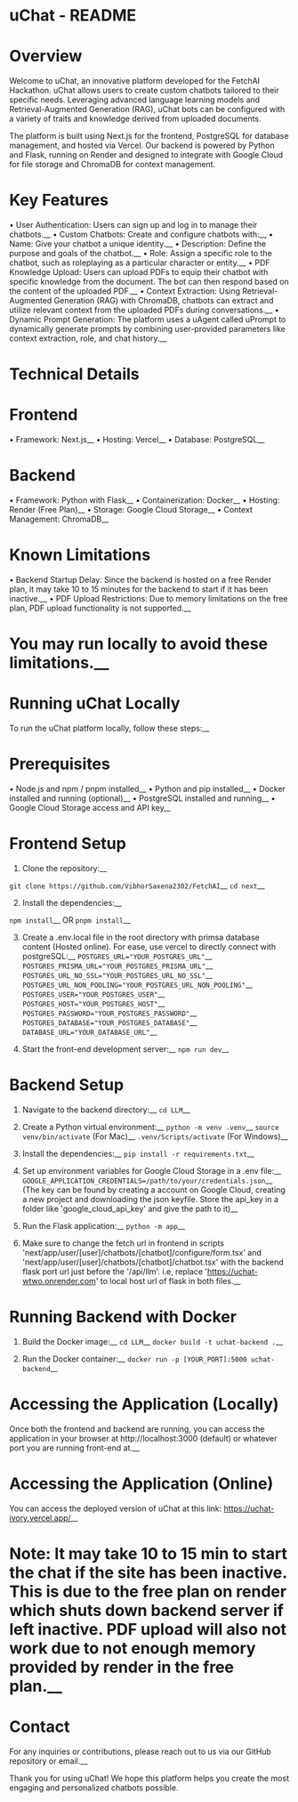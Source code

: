 # uChat - README

# Overview

Welcome to uChat, an innovative platform developed for the FetchAI Hackathon. uChat allows users to create custom chatbots tailored to their specific needs. Leveraging advanced language learning models and Retrieval-Augmented Generation (RAG), uChat bots can be configured with a variety of traits and knowledge derived from uploaded documents.

The platform is built using Next.js for the frontend, PostgreSQL for database management, and hosted via Vercel. Our backend is powered by Python and Flask, running on Render and designed to integrate with Google Cloud for file storage and ChromaDB for context management.

# Key Features

  •	User Authentication: Users can sign up and log in to manage their chatbots.__
  •	Custom Chatbots: Create and configure chatbots with:__
  •	Name: Give your chatbot a unique identity.__
  •	Description: Define the purpose and goals of the chatbot.__
  •	Role: Assign a specific role to the chatbot, such as roleplaying as a particular character or entity.__
  •	PDF Knowledge Upload: Users can upload PDFs to equip their chatbot with specific knowledge from the document. The bot can then respond based on the content of the uploaded PDF.__
  •	Context Extraction: Using Retrieval-Augmented Generation (RAG) with ChromaDB, chatbots can extract and utilize relevant context from the uploaded PDFs during conversations.__
  •	Dynamic Prompt Generation: The platform uses a uAgent called uPrompt to dynamically generate prompts by combining user-provided parameters like context extraction, role, and 		chat history.__

# Technical Details

# Frontend

  •	Framework: Next.js__
  •	Hosting: Vercel__
  •	Database: PostgreSQL__

# Backend

  •	Framework: Python with Flask__
  •	Containerization: Docker__
  •	Hosting: Render (Free Plan)__
  •	Storage: Google Cloud Storage__
  •	Context Management: ChromaDB__

 # Known Limitations

  •	Backend Startup Delay: Since the backend is hosted on a free Render plan, it may take 10 to 15 minutes for the backend to start if it has been inactive.__
  •	PDF Upload Restrictions: Due to memory limitations on the free plan, PDF upload functionality is not supported.__
   # You may run locally to avoid these limitations.__

# Running uChat Locally

To run the uChat platform locally, follow these steps:__

# Prerequisites

  •	Node.js and npm / pnpm installed__
  •	Python and pip installed__
  •	Docker installed and running (optional)__
  •	PostgreSQL installed and running__
  •	Google Cloud Storage access and API key__

 # Frontend Setup

  1.	Clone the repository:__
     
  ```git clone https://github.com/VibhorSaxena2302/FetchAI```__
  ```cd next```__

  2.	Install the dependencies:__

  ```npm install```__
        OR
  ```pnpm install```__

  3.	Create a .env.local file in the root directory with primsa database content (Hosted online). For ease, use vercel to directly connect with postgreSQL:__
  ```POSTGRES_URL="YOUR_POSTGRES_URL"```__
  ```POSTGRES_PRISMA_URL="YOUR_POSTGRES_PRISMA_URL"```__
  ```POSTGRES_URL_NO_SSL="YOUR_POSTGRES_URL_NO_SSL"```__
  ```POSTGRES_URL_NON_POOLING="YOUR_POSTGRES_URL_NON_POOLING"```__
  ```POSTGRES_USER="YOUR_POSTGRES_USER"```__
  ```POSTGRES_HOST="YOUR_POSTGRES_HOST"```__
  ```POSTGRES_PASSWORD="YOUR_POSTGRES_PASSWORD"```__
  ```POSTGRES_DATABASE="YOUR_POSTGRES_DATABASE"```__
  ```DATABASE_URL="YOUR_DATABASE_URL"```__

  4.	Start the front-end development server:__
  ```npm run dev```__

# Backend Setup

  1.	Navigate to the backend directory:__
  ```cd LLM```__

  2.	Create a Python virtual environment:__
  ```python -m venv .venv```__
  ```source venv/bin/activate``` (For Mac)__
  ```.venv/Scripts/activate``` (For Windows)__

  3.	Install the dependencies:__
  ```pip install -r requirements.txt```__

  4.	Set up environment variables for Google Cloud Storage in a .env file:__
  ```GOOGLE_APPLICATION_CREDENTIALS=/path/to/your/credentials.json```__
  (The key can be found by creating a account on Google Cloud, creating a new project and downloading the json keyfile. Store the api_key in a folder like 'google_cloud_api_key' and      give the path to it)__

  5.	Run the Flask application:__
  ```python -m app```__

  6.  Make sure to change the fetch url in frontend in scripts 'next/app/user/[user]/chatbots/[chatbot]/configure/form.tsx' and 'next/app/user/[user]/chatbots/[chatbot]/chatbot.tsx'     with the backend flask port url just before the '/api/llm'. i.e, replace 'https://uchat-wtwo.onrender.com' to local host url of flask in both files.__

# Running Backend with Docker

  1.	Build the Docker image:__
  ```cd LLM```__
  ```docker build -t uchat-backend .```__

  2.	Run the Docker container:__
  ```docker run -p [YOUR_PORT]:5000 uchat-backend```__

# Accessing the Application (Locally)

  Once both the frontend and backend are running, you can access the application in your browser at http://localhost:3000 (default) or whatever port you are running front-end at.__

# Accessing the Application (Online)

  You can access the deployed version of uChat at this link: https://uchat-ivory.vercel.app/__
  # Note: It may take 10 to 15 min to start the chat if the site has been inactive. This is due to the free plan on render which shuts down backend server if left inactive. PDF upload    will also not work due to not enough memory provided by render in the free plan.__

# Contact

For any inquiries or contributions, please reach out to us via our GitHub repository or email.__

Thank you for using uChat! We hope this platform helps you create the most engaging and personalized chatbots possible.

    

